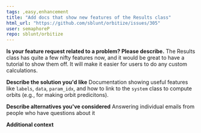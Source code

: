 ```yaml
---
tags: ,easy,enhancement
title: "Add docs that show new features of the Results class"
html_url: "https://github.com/sblunt/orbitize/issues/305"
user: semaphoreP
repo: sblunt/orbitize
---
```


**Is your feature request related to a problem? Please describe.**
The Results class has quite a few nifty features now, and it would be great to have a tutorial to show them off. It will make it easier for users to do any custom calculations. 

**Describe the solution you'd like**
Documentation showing useful features like `labels`, `data`, `param_idx`, and how to link to the `system` class to compute orbits (e.g., for making orbit predicitons). 

**Describe alternatives you've considered**
Answering individual emails from people who have questions about it

**Additional context**


